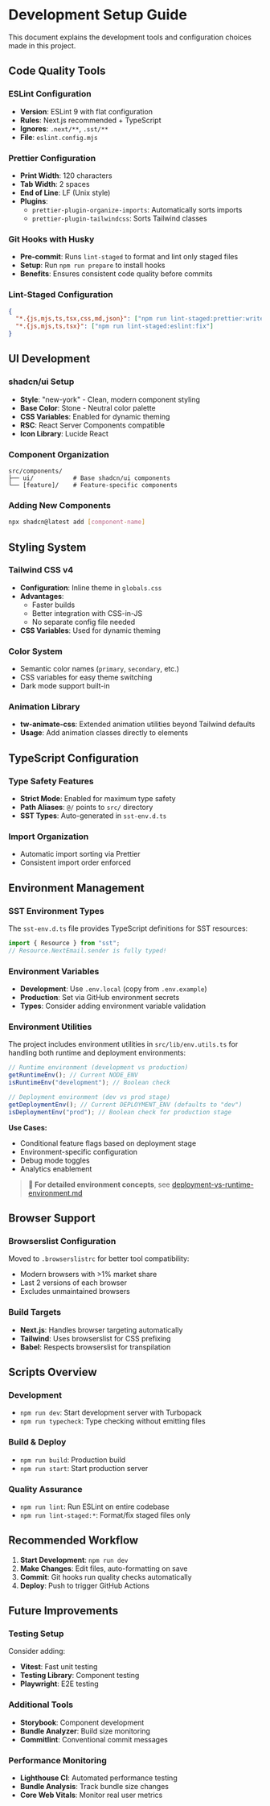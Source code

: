 # Development Setup Guide

This document explains the development tools and configuration choices made in this project.

## Code Quality Tools

### ESLint Configuration

- **Version**: ESLint 9 with flat configuration
- **Rules**: Next.js recommended + TypeScript
- **Ignores**: `.next/**`, `.sst/**`
- **File**: `eslint.config.mjs`

### Prettier Configuration

- **Print Width**: 120 characters
- **Tab Width**: 2 spaces
- **End of Line**: LF (Unix style)
- **Plugins**:
  - `prettier-plugin-organize-imports`: Automatically sorts imports
  - `prettier-plugin-tailwindcss`: Sorts Tailwind classes

### Git Hooks with Husky

- **Pre-commit**: Runs `lint-staged` to format and lint only staged files
- **Setup**: Run `npm run prepare` to install hooks
- **Benefits**: Ensures consistent code quality before commits

### Lint-Staged Configuration

```json
{
  "*.{js,mjs,ts,tsx,css,md,json}": ["npm run lint-staged:prettier:write"],
  "*.{js,mjs,ts,tsx}": ["npm run lint-staged:eslint:fix"]
}
```

## UI Development

### shadcn/ui Setup

- **Style**: "new-york" - Clean, modern component styling
- **Base Color**: Stone - Neutral color palette
- **CSS Variables**: Enabled for dynamic theming
- **RSC**: React Server Components compatible
- **Icon Library**: Lucide React

### Component Organization

```
src/components/
├── ui/           # Base shadcn/ui components
└── [feature]/    # Feature-specific components
```

### Adding New Components

```bash
npx shadcn@latest add [component-name]
```

## Styling System

### Tailwind CSS v4

- **Configuration**: Inline theme in `globals.css`
- **Advantages**:
  - Faster builds
  - Better integration with CSS-in-JS
  - No separate config file needed
- **CSS Variables**: Used for dynamic theming

### Color System

- Semantic color names (`primary`, `secondary`, etc.)
- CSS variables for easy theme switching
- Dark mode support built-in

### Animation Library

- **tw-animate-css**: Extended animation utilities beyond Tailwind defaults
- **Usage**: Add animation classes directly to elements

## TypeScript Configuration

### Type Safety Features

- **Strict Mode**: Enabled for maximum type safety
- **Path Aliases**: `@/` points to `src/` directory
- **SST Types**: Auto-generated in `sst-env.d.ts`

### Import Organization

- Automatic import sorting via Prettier
- Consistent import order enforced

## Environment Management

### SST Environment Types

The `sst-env.d.ts` file provides TypeScript definitions for SST resources:

```typescript
import { Resource } from "sst";
// Resource.NextEmail.sender is fully typed!
```

### Environment Variables

- **Development**: Use `.env.local` (copy from `.env.example`)
- **Production**: Set via GitHub environment secrets
- **Types**: Consider adding environment variable validation

### Environment Utilities

The project includes environment utilities in `src/lib/env.utils.ts` for handling both runtime and deployment environments:

```typescript
// Runtime environment (development vs production)
getRuntimeEnv(); // Current NODE_ENV
isRuntimeEnv("development"); // Boolean check

// Deployment environment (dev vs prod stage)
getDeploymentEnv(); // Current DEPLOYMENT_ENV (defaults to "dev")
isDeploymentEnv("prod"); // Boolean check for production stage
```

**Use Cases:**

- Conditional feature flags based on deployment stage
- Environment-specific configuration
- Debug mode toggles
- Analytics enablement

> **📖 For detailed environment concepts**, see [deployment-vs-runtime-environment.md](./deployment-vs-runtime-environment.md)

## Browser Support

### Browserslist Configuration

Moved to `.browserslistrc` for better tool compatibility:

- Modern browsers with >1% market share
- Last 2 versions of each browser
- Excludes unmaintained browsers

### Build Targets

- **Next.js**: Handles browser targeting automatically
- **Tailwind**: Uses browserslist for CSS prefixing
- **Babel**: Respects browserslist for transpilation

## Scripts Overview

### Development

- `npm run dev`: Start development server with Turbopack
- `npm run typecheck`: Type checking without emitting files

### Build & Deploy

- `npm run build`: Production build
- `npm run start`: Start production server

### Quality Assurance

- `npm run lint`: Run ESLint on entire codebase
- `npm run lint-staged:*`: Format/fix staged files only

## Recommended Workflow

1. **Start Development**: `npm run dev`
2. **Make Changes**: Edit files, auto-formatting on save
3. **Commit**: Git hooks run quality checks automatically
4. **Deploy**: Push to trigger GitHub Actions

## Future Improvements

### Testing Setup

Consider adding:

- **Vitest**: Fast unit testing
- **Testing Library**: Component testing
- **Playwright**: E2E testing

### Additional Tools

- **Storybook**: Component development
- **Bundle Analyzer**: Build size monitoring
- **Commitlint**: Conventional commit messages

### Performance Monitoring

- **Lighthouse CI**: Automated performance testing
- **Bundle Analysis**: Track bundle size changes
- **Core Web Vitals**: Monitor real user metrics
